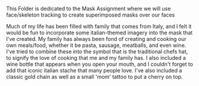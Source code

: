 This Folder is dedicated to the Mask Assignment where we will use face/skeleton tracking to create superimposed masks over our faces

Much of my life has been filled with family that comes from Italy, and I felt it would be fun to incorporate some italian-themed imagery into the mask that I've created. My family has always been fond of creating and cooking our own meals/food, whether it be pasta, sausage, meatballs, and even wine. I've tried to combine these into the symbol that is the traditional chefs hat, to signify the love of cooking that me and my family has. I also included a wine bottle that appears when you open your mouth, and I couldn't forget to add that iconic italian stache that many people love. I've also included a classic gold chain as well as a small 'mom' tattoo to put a cherry on top.
